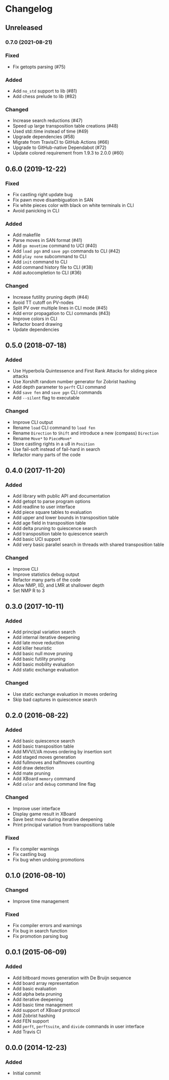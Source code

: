 # Changelog

## Unreleased

### 0.7.0 (2021-08-21)
### Fixed
- Fix getopts parsing (#75)
### Added
- Add `no_std` support to lib (#81)
- Add chess prelude to lib (#82)
### Changed
- Increase search reductions (#47)
- Speed up large transposition table creations (#48)
- Used std::time instead of time (#49)
- Upgrade dependencies (#58)
- Migrate from TravisCI to GitHub Actions (#66)
- Upgrade to GitHub-native Dependabot (#72)
- Update colored requirement from 1.9.3 to 2.0.0 (#60)

## 0.6.0 (2019-12-22)
### Fixed
- Fix castling right update bug
- Fix pawn move disambiguation in SAN
- Fix white pieces color with black on white terminals in CLI
- Avoid panicking in CLI
### Added
- Add makefile
- Parse moves in SAN format (#41)
- Add `go movetime` command to UCI (#40)
- Add `load pgn` and `save pgn` commands to CLI (#42)
- Add `play none` subcommand to CLI
- Add `init` command to CLI
- Add command history file to CLI (#38)
- Add autocompletion to CLI (#36)
### Changed
- Increase futility pruning depth (#44)
- Avoid TT cutoff on PV-nodes
- Split PV over multiple lines in CLI mode (#45)
- Add error propagation to CLI commands (#43)
- Improve colors in CLI
- Refactor board drawing
- Update dependencies

## 0.5.0 (2018-07-18)
### Added
- Use Hyperbola Quintessence and First Rank Attacks for sliding piece attacks
- Use Xorshift random number generator for Zobrist hashing
- Add depth parameter to `perft` CLI command
- Add `save fen` and `save pgn` CLI commands
- Add `--silent` flag to executable
### Changed
- Improve CLI output
- Rename `load` CLI command to `load fen`
- Rename `Direction` to `Shift` and introduce a new (compass) `Direction`
- Rename `Move*` to `PieceMove*`
- Store castling rights in a u8 in `Position`
- Use fail-soft instead of fail-hard in search
- Refactor many parts of the code

## 0.4.0 (2017-11-20)
### Added
- Add library with public API and documentation
- Add getopt to parse program options
- Add readline to user interface
- Add piece square tables to evaluation
- Add upper and lower bounds in transposition table
- Add age field in transposition table
- Add delta pruning to quiescence search
- Add transposition table to quiescence search
- Add basic UCI support
- Add very basic parallel search in threads with shared transposition table
### Changed
- Improve CLI
- Improve statistics debug output
- Refactor many parts of the code
- Allow NMP, IID, and LMR at shallower depth
- Set NMP R to 3

## 0.3.0 (2017-10-11)
### Added
- Add principal variation search
- Add internal iterative deepening
- Add late move reduction
- Add killer heuristic
- Add basic null move pruning
- Add basic futility pruning
- Add basic mobility evaluation
- Add static exchange evaluation
### Changed
- Use static exchange evaluation in moves ordering
- Skip bad captures in quiescence search

## 0.2.0 (2016-08-22)
### Added
- Add basic quiescence search
- Add basic transposition table
- Add MVV/LVA moves ordering by insertion sort
- Add staged moves generation
- Add fullmoves and halfmoves counting
- Add draw detection
- Add mate pruning
- Add XBoard `memory` command
- Add `color` and `debug` command line flag
### Changed
- Improve user interface
- Display game result in XBoard
- Save best move during iterative deepening
- Print principal variation from transpositions table
### Fixed
- Fix compiler warnings
- Fix castling bug
- Fix bug when undoing promotions

## 0.1.0 (2016-08-10)
### Changed
- Improve time management
### Fixed
- Fix compiler errors and warnings
- Fix bug in search function
- Fix promotion parsing bug

## 0.0.1 (2015-06-09)
### Added
- Add bitboard moves generation with De Bruijn sequence
- Add board array representation
- Add basic evaluation
- Add alpha beta pruning
- Add iterative deepening
- Add basic time management
- Add support of XBoard protocol
- Add Zobrist hashing
- Add FEN support
- Add `perft`, `perftsuite`, and `divide` commands in user interface
- Add Travis CI

## 0.0.0 (2014-12-23)
### Added
- Initial commit
